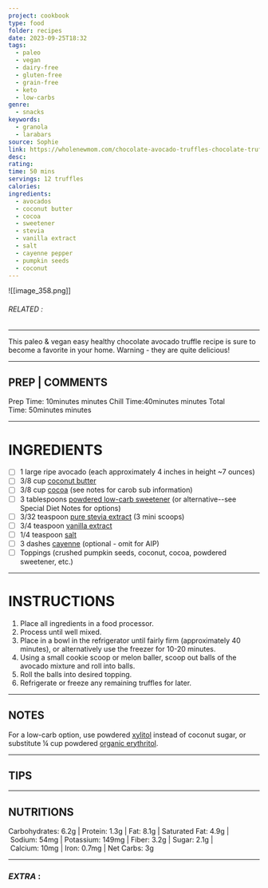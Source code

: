 ```yaml
---
project: cookbook
type: food
folder: recipes
date: 2023-09-25T18:32
tags:
  - paleo
  - vegan
  - dairy-free
  - gluten-free
  - grain-free
  - keto
  - low-carbs
genre:
  - snacks
keywords:
  - granola
  - larabars
source: Sophie
link: https://wholenewmom.com/chocolate-avocado-truffles-chocolate-truffles-recipe-truffle-recipe/
desc: 
rating: 
time: 50 mins
servings: 12 truffles
calories: 
ingredients:
  - avocados
  - coconut butter
  - cocoa
  - sweetener
  - stevia
  - vanilla extract
  - salt
  - cayenne pepper
  - pumpkin seeds
  - coconut
---
```


![[image_358.png]]
###### *RELATED* : 
---
This paleo & vegan easy healthy chocolate avocado truffle recipe is sure to become a favorite in your home. Warning - they are quite delicious!

---
## PREP | COMMENTS

Prep Time: 10minutes minutes
Chill Time:40minutes minutes
Total Time: 50minutes minutes

---
# INGREDIENTS

- [ ] 1 large ripe avocado (each approximately 4 inches in height ~7 ounces)
- [ ] 3/8 cup [coconut butter](https://www.amazon.com/Artisana-Pure-Organic-Coconut-Butter/dp/B00NAMDECG?tag=whnemo-20)
- [ ] 3/8 cup [cocoa](https://amzn.to/40DzIaq) (see notes for carob sub information)
- [ ] 3 tablespoons [powdered low-carb sweetener](https://www.lakanto.com/collections/sweeteners/products/powdered-1-1-monk-fruit-sweetener?rfsn=3213529.8d8e2e6) (or alternative--see Special Diet Notes for options)
- [ ] 3/32 teaspoon [pure stevia extract](https://www.amazon.com/Now-Better-Stevia-Organic-Sweetener/dp/B005F9XFN0/ref=as_li_ss_tl?keywords=now+organic+powdered+stevia&qid=1563300187&s=gateway&sr=8-5&linkCode=sl1&tag=whnemo-20&linkId=4aef2ddc3f5743650d18a8759d445a1f&language=en_US) (3 mini scoops)
- [ ] 3/4 teaspoon [vanilla extract](https://www.amazon.com/Simply-Organic-Vanilla-Extract-Certified/dp/B0002UN7PI?tag=whnemo-20)
- [ ] 1/4 teaspoon [salt](https://www.amazon.com/Redmond-Real-Sea-Salt-Unrefined/dp/B004NQYCGU/ref=as_li_ss_tl?keywords=real+salt&qid=1575575265&sr=8-7&linkCode=ll1&tag=whnemo-20&linkId=fb5c1c624d5ec36efebcf2320e835e2b&language=en_US)
- [ ] 3 dashes [cayenne](https://www.amazon.com/Spice-Hunter-cayenne-Organic-1-5-Ounce/dp/B00BEQPRR0?tag=whnemo-20) (optional - omit for AIP)
- [ ] Toppings (crushed pumpkin seeds, coconut, cocoa, powdered sweetener, etc.)

---
# INSTRUCTIONS

1. Place all ingredients in a food processor.
2. Process until well mixed.
3. Place in a bowl in the refrigerator until fairly firm (approximately 40 minutes), or alternatively use the freezer for 10-20 minutes.
4. Using a small cookie scoop or melon baller, scoop out balls of the avocado mixture and roll into balls.
5. Roll the balls into desired topping.
6. Refrigerate or freeze any remaining truffles for later.

---
## NOTES

For a low-carb option, use powdered [xylitol](https://www.amazon.com/Xylitol-Health-Garden-Kosher-Birch/dp/B003CNOUWQ?tag=whnemo-20) instead of coconut sugar, or substitute ¼ cup powdered [organic erythritol](https://www.amazon.com/NOW-Foods-Organic-Erythritol-1-Pound/dp/B014MHI4PY/ref=as_li_ss_tl?keywords=organic+erythritol&qid=1585691873&sr=8-4&linkCode=ll1&tag=whnemo-20&linkId=537c7246d9aef1f81ab4988ff1500121&language=en_US).

---
## TIPS



---
## NUTRITIONS

Carbohydrates: 6.2g | Protein: 1.3g | Fat: 8.1g | Saturated Fat: 4.9g | Sodium: 54mg | Potassium: 149mg | Fiber: 3.2g | Sugar: 2.1g | Calcium: 10mg | Iron: 0.7mg | Net Carbs: 3g

---
### *EXTRA* :



